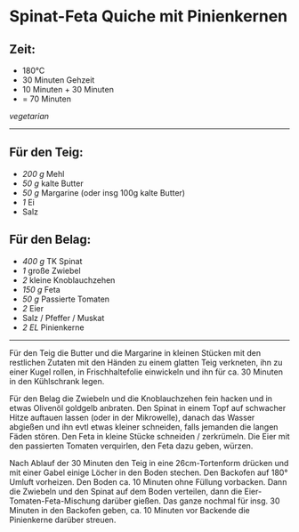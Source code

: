 # Spinat-Feta Quiche mit Pinienkernen

## Zeit:
- 180°C
- 30 Minuten Gehzeit
- 10 Minuten + 30 Minuten
- = 70 Minuten

*vegetarian*

---

## Für den Teig:
- *200 g* Mehl
- *50 g* kalte Butter
- *50 g* Margarine (oder insg 100g kalte Butter)
- *1* Ei
- Salz

## Für den Belag:
- *400 g* TK Spinat
- *1* große Zwiebel
- *2*     kleine Knoblauchzehen
- *150 g*  Feta
- *50 g*   Passierte Tomaten
- *2*     Eier
- Salz / Pfeffer / Muskat
- *2 EL*  Pinienkerne

---

Für den Teig die Butter und die Margarine in kleinen Stücken mit den restlichen Zutaten mit den Händen zu einem glatten Teig verkneten, 
ihn zu einer Kugel rollen, in Frischhaltefolie einwickeln und ihn für ca. 30 Minuten in den Kühlschrank legen.

Für den Belag die Zwiebeln und die Knoblauchzehen fein hacken und in etwas Olivenöl goldgelb anbraten.
Den Spinat in einem Topf auf schwacher Hitze auftauen lassen (oder in der Mikrowelle), 
danach das Wasser abgießen und ihn evtl etwas kleiner schneiden, falls jemanden die langen Fäden stören.
Den Feta in kleine Stücke schneiden / zerkrümeln. 
Die Eier mit den passierten Tomaten verquirlen, den Feta dazu geben, würzen.

Nach Ablauf der 30 Minuten den Teig in eine 26cm-Tortenform drücken und mit einer Gabel einige Löcher in den Boden stechen.
Den Backofen auf 180° Umluft vorheizen. Den Boden ca. 10 Minuten ohne Füllung vorbacken.
Dann die Zwiebeln und den Spinat auf dem Boden verteilen, dann die Eier-Tomaten-Feta-Mischung darüber gießen.
Das ganze nochmal für insg. 30 Minuten in den Backofen geben, ca. 10 Minuten vor Backende die Pinienkerne darüber streuen.
